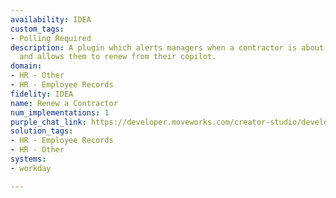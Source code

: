 ```yaml
---
availability: IDEA
custom_tags:
- Polling Required
description: A plugin which alerts managers when a contractor is about to expire,
  and allows them to renew from their copilot.
domain:
- HR - Other
- HR - Employee Records
fidelity: IDEA
name: Renew a Contractor
num_implementations: 1
purple_chat_link: https://developer.moveworks.com/creator-studio/developer-tools/purple-chat/?conversation=%7B%22startTimestamp%22%3A%2211%3A43+AM%22%2C%22messages%22%3A%5B%7B%22role%22%3A%22assistant%22%2C%22parts%22%3A%5B%7B%22richText%22%3A%22%3Cp%3EHello%21+%3Cbr%3E%3Cbr%3EOne+of+your+contractors%2C+%3Cb%3EAlexa+Tarshis%3C%2Fb%3E%2C+has+an+employment+contract+that+is+approaching+its+expiry+date+%28March+31%3Ci%3E%29%3C%2Fi%3E.+%3Cbr%3E%3Cbr%3EWould+you+like+to+renew+this+contractor%3F%3Cbr%3E%3C%2Fp%3E%22%7D%5D%7D%2C%7B%22role%22%3A%22user%22%2C%22parts%22%3A%5B%7B%22richText%22%3A%22%3Cp%3EYes%2C+we+have+a+key+project+that+Alexa+is+needed+to+finish%3Cbr%3E%3C%2Fp%3E%22%7D%5D%7D%2C%7B%22role%22%3A%22assistant%22%2C%22parts%22%3A%5B%7B%22richText%22%3A%22%3Cp%3EHow+much+longer+do+you+need+this+contractor%3F%3Cbr%3E%3C%2Fp%3E%22%7D%5D%7D%2C%7B%22role%22%3A%22user%22%2C%22parts%22%3A%5B%7B%22richText%22%3A%22%3Cp%3EAnother+3+months+is+sufficient.%3Cbr%3E%3C%2Fp%3E%22%7D%5D%7D%2C%7B%22role%22%3A%22assistant%22%2C%22parts%22%3A%5B%7B%22richText%22%3A%22%3Cp%3EOkay%2C+I+can+help+you+renew+this+contractor.%3Cbr%3E%3C%2Fp%3E%22%7D%2C%7B%22richText%22%3A%22%3Cb%3E%3Cp%3EPlease+confirm+the+renewal+details%3Cbr%3E%3C%2Fp%3E%3C%2Fb%3E%3Cbr%3E%3Cp%3E%3Cb%3EContractor%3A+%3C%2Fb%3EAlexa+Tarshis%3Cbr%3E%3Cb%3ERole%3C%2Fb%3E%3A+Senior+Developer%3Cbr%3E%3Cb%3ECurrent+End+Date%3A+%3C%2Fb%3E2024-03-31%3Cbr%3E%3Cb%3EProposed+End+Date%3A+%3C%2Fb%3E2024-06-30%3Cbr%3E%3Cb%3EBusiness+Justification%3A+%3C%2Fb%3EProject+is+incomplete.+Needs+to+be+finished.%3Cbr%3E%3C%2Fp%3E%22%7D%2C%7B%22buttons%22%3A%5B%7B%22style%22%3A%22filled%22%2C%22buttonText%22%3A%22Submit+renewal+request%22%7D%2C%7B%22style%22%3A%22outlined%22%2C%22buttonText%22%3A%22Edit+Details%22%7D%2C%7B%22style%22%3A%22outlined%22%2C%22buttonText%22%3A%22Cancel%22%7D%5D%7D%5D%7D%5D%7D
solution_tags:
- HR - Employee Records
- HR - Other
systems:
- workday

---
```

